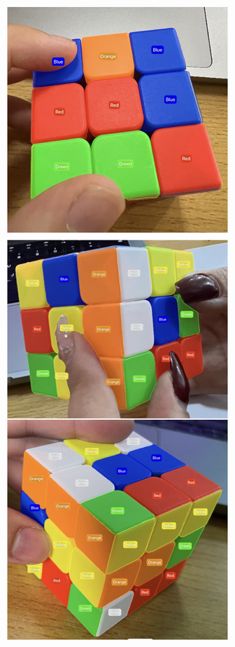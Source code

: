 ![Output 1](https://github.com/djellab-ahmed/RubikCubeColorExtractor/blob/main/outputs/1.png)

![Output 2](https://github.com/djellab-ahmed/RubikCubeColorExtractor/blob/main/outputs/2.png)
![Output 3](https://github.com/djellab-ahmed/RubikCubeColorExtractor/blob/main/outputs/3.png)
